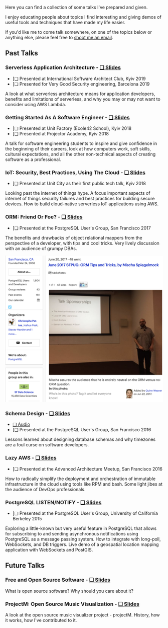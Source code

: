 Here you can find a collection of some talks I've prepared and given.

I enjoy educating people about topics I find interesting and giving demos of useful tools and techniques that have made my life easier.

If you'd like me to come talk somewhere, on one of the topics below or anything else, please feel free to [shoot me an email](mailto:me@mish.dev).


## Past Talks

### Serverless Application Architecture - [❑ Slides](slides/serverless.pdf)
- [❑ Presented at International Software Architect Club, Kyiv 2019
- [❑ Presented for Very Good Security engineering, Barcelona 2019

A look at what serverless architecture means for application developers, benefits and limitations of serverless, and why you may or may not want to consider using AWS Lambda.


### Getting Started As A Software Engineer - [❑ Slides](slides/getting-started-as-a-software-engineer.pdf)
- [❑ Presented at Unit Factory (Ecole42 School), Kyiv 2018
- [❑ Presented at Projector Academy, Kyiv 2018

A talk for software engineering students to inspire and give confidence in the beginning of their careers, look at how computers work, soft skills, cultural expectations, and all the other non-technical aspects of creating software as a professional.


### IoT: Security, Best Practices, Using The Cloud - [❑ Slides](slides/IoT_noVideo.pdf)
- [❑ Presented at Unit City as their first public tech talk, Kyiv 2018

Looking past the internet of things hype. A focus important aspects of internet of things security failures and best practices for building secure devices. How to build cloud-native serverless IoT applications using AWS.


### ORM: Friend Or Foe? - [❑ Slides](slides/ORM.pdf)
- [❑ Presented at the PostgreSQL User's Group, San Francisco 2017

The benefits and drawbacks of object relational mappers from the perspective of a developer, with tips and cool tricks. Very lively discussion with an audience of grumpy DBAs.

![ORM Talk](img/orm.png)


### Schema Design - [❑ Slides](slides/schema_design.pdf)
- [❑ Audio](https://soundcloud.com/adam-wood-969912350/mischa-spiegelmock-schema-design-pgsql)
- [❑ Presented at the PostgreSQL User's Group, San Francisco 2016

Lessons learned about designing database schemas and why timezones are a foul curse on software developers.


### Lazy AWS - [❑ Slides](slides/LazyAWS.pdf)
- [❑ Presented at the Advanced Architecture Meetup, San Francisco 2016

How to radically simplify the deployment and orchestration of immutable infrastructure in the cloud using tools like RPM and bash. Some light jibes at the audience of DevOps professionals.


### PostgreSQL LISTEN/NOTIFY - [❑ Slides](slides/pgnotify.pdf)
- [❑ Presented at the PostgreSQL User's Group, University of California Berkeley 2015

Exploring a little-known but very useful feature in PostgreSQL that allows for subscribing to and sending asynchronous notifications using PostgreSQL as a message passing system. How to integrate with long-poll, WebSockets, and DB triggers. Live demo of a geospatial location mapping application with WebSockets and PostGIS.



## Future Talks


### Free and Open Source Software - [❑ Slides](slides/opensource.pdf)

What is open source software? Why should you care about it?


### ProjectM: Open Source Music Visualization - [❑ Slides](slides/projectM_noVideo.pdf)

A look at the open source music visualizer project - projectM. History, how it works, how I've contributed to it.
